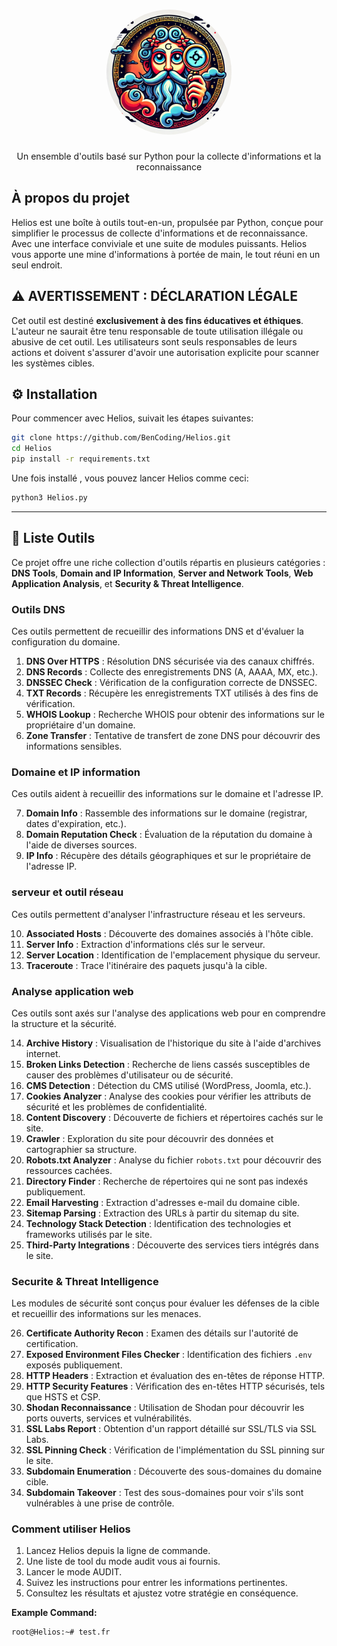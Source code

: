 <h1 align="center">
  <a href="">
    <picture>
      <source height="220" media="(prefers-color-scheme: dark)" srcset="https://i.imgur.com/nGEReZh.png">
      <img height="200" alt="Helios" src="./HELIOS_LOGO.png" style="border-radius: 100%;">
    </picture>
  </a>
  <br>
</h1>
<p align="center">
   Un ensemble d'outils basé sur Python pour la collecte d'informations et la <br>reconnaissance
</p>

## À propos du projet

Helios est une boîte à outils tout-en-un, propulsée par Python, conçue pour simplifier le processus de collecte d'informations et de reconnaissance. Avec une interface conviviale et une suite de modules puissants.
Helios vous apporte une mine d'informations à portée de main, le tout réuni en un seul endroit.

## ⚠️ AVERTISSEMENT : DÉCLARATION LÉGALE

Cet outil est destiné **exclusivement à des fins éducatives et éthiques**. L'auteur ne saurait être tenu responsable de toute utilisation illégale ou abusive de cet outil. Les utilisateurs sont seuls responsables de leurs actions et doivent s'assurer d'avoir une autorisation explicite pour scanner les systèmes cibles.



## ⚙️ Installation

Pour commencer avec Helios, suivait les étapes suivantes:

```bash
git clone https://github.com/BenCoding/Helios.git
cd Helios
pip install -r requirements.txt
```

Une fois installé , vous pouvez lancer Helios comme ceci:

```bash
python3 Helios.py
```

---

## 📖 Liste Outils

Ce projet offre une riche collection d'outils répartis en plusieurs catégories : **DNS Tools**, **Domain and IP Information**, **Server and Network Tools**, **Web Application Analysis**, et **Security & Threat Intelligence**.

### Outils DNS

Ces outils permettent de recueillir des informations DNS et d'évaluer la configuration du domaine.

1. **DNS Over HTTPS** : Résolution DNS sécurisée via des canaux chiffrés.
2. **DNS Records** : Collecte des enregistrements DNS (A, AAAA, MX, etc.).
3. **DNSSEC Check** : Vérification de la configuration correcte de DNSSEC.
4. **TXT Records** : Récupère les enregistrements TXT utilisés à des fins de vérification.
5. **WHOIS Lookup** : Recherche WHOIS pour obtenir des informations sur le propriétaire d'un domaine.
6. **Zone Transfer** : Tentative de transfert de zone DNS pour découvrir des informations sensibles.

### Domaine et IP information

Ces outils aident à recueillir des informations sur le domaine et l'adresse IP.

7. **Domain Info** : Rassemble des informations sur le domaine (registrar, dates d'expiration, etc.).
8. **Domain Reputation Check** : Évaluation de la réputation du domaine à l'aide de diverses sources.
9. **IP Info** : Récupère des détails géographiques et sur le propriétaire de l'adresse IP.

### serveur et outil réseau

Ces outils permettent d'analyser l'infrastructure réseau et les serveurs.

10. **Associated Hosts** : Découverte des domaines associés à l'hôte cible.
11. **Server Info** : Extraction d'informations clés sur le serveur.
12. **Server Location** : Identification de l'emplacement physique du serveur.
13. **Traceroute** : Trace l'itinéraire des paquets jusqu'à la cible.

### Analyse application web

Ces outils sont axés sur l'analyse des applications web pour en comprendre la structure et la sécurité.

14. **Archive History** : Visualisation de l'historique du site à l'aide d'archives internet.
15. **Broken Links Detection** : Recherche de liens cassés susceptibles de causer des problèmes d'utilisateur ou de sécurité.
16. **CMS Detection** : Détection du CMS utilisé (WordPress, Joomla, etc.).
17. **Cookies Analyzer** : Analyse des cookies pour vérifier les attributs de sécurité et les problèmes de confidentialité.
18. **Content Discovery** : Découverte de fichiers et répertoires cachés sur le site.
19. **Crawler** : Exploration du site pour découvrir des données et cartographier sa structure.
20. **Robots.txt Analyzer** : Analyse du fichier `robots.txt` pour découvrir des ressources cachées.
21. **Directory Finder** : Recherche de répertoires qui ne sont pas indexés publiquement.
22. **Email Harvesting** : Extraction d'adresses e-mail du domaine cible.
23. **Sitemap Parsing** : Extraction des URLs à partir du sitemap du site.
24. **Technology Stack Detection** : Identification des technologies et frameworks utilisés par le site.
25. **Third-Party Integrations** : Découverte des services tiers intégrés dans le site.

### Securite & Threat Intelligence

Les modules de sécurité sont conçus pour évaluer les défenses de la cible et recueillir des informations sur les menaces.

26. **Certificate Authority Recon** : Examen des détails sur l'autorité de certification.
27. **Exposed Environment Files Checker** : Identification des fichiers `.env` exposés publiquement.
28. **HTTP Headers** : Extraction et évaluation des en-têtes de réponse HTTP.
29. **HTTP Security Features** : Vérification des en-têtes HTTP sécurisés, tels que HSTS et CSP.
30. **Shodan Reconnaissance** : Utilisation de Shodan pour découvrir les ports ouverts, services et vulnérabilités.
31. **SSL Labs Report** : Obtention d'un rapport détaillé sur SSL/TLS via SSL Labs.
32. **SSL Pinning Check** : Vérification de l'implémentation du SSL pinning sur le site.
33. **Subdomain Enumeration** : Découverte des sous-domaines du domaine cible.
34. **Subdomain Takeover** : Test des sous-domaines pour voir s'ils sont vulnérables à une prise de contrôle.

### Comment utiliser Helios

1. Lancez Helios depuis la ligne de commande.
2. Une liste de tool du mode audit vous ai fournis.
3. Lancer le mode AUDIT.
4. Suivez les instructions pour entrer les informations pertinentes.
5. Consultez les résultats et ajustez votre stratégie en conséquence.

**Example Command:**

```bash
root@Helios:~# test.fr
